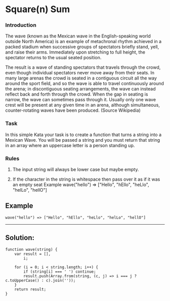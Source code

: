 # Square(n) Sum

### Introduction
The wave (known as the Mexican wave in the English-speaking world outside North America) is an example of metachronal rhythm achieved in a packed stadium when successive groups of spectators briefly stand, yell, and raise their arms. Immediately upon stretching to full height, the spectator returns to the usual seated position.

The result is a wave of standing spectators that travels through the crowd, even though individual spectators never move away from their seats. In many large arenas the crowd is seated in a contiguous circuit all the way around the sport field, and so the wave is able to travel continuously around the arena; in discontiguous seating arrangements, the wave can instead reflect back and forth through the crowd. When the gap in seating is narrow, the wave can sometimes pass through it. Usually only one wave crest will be present at any given time in an arena, although simultaneous, counter-rotating waves have been produced. (Source Wikipedia)

### Task
In this simple Kata your task is to create a function that turns a string into a Mexican Wave. You will be passed a string and you must return that string in an array where an uppercase letter is a person standing up.

### Rules
1.  The input string will always be lower case but maybe empty.

2.  If the character in the string is whitespace then pass over it as if it was an empty seat
    Example
    wave("hello") => ["Hello", "hEllo", "heLlo", "helLo", "hellO"]

## Example
```
wave("hello") => ["Hello", "hEllo", "heLlo", "helLo", "hellO"]
```

---
## Solution:
```
function wave(string) {
    var result = [],
        i;

    for (i = 0; i < string.length; i++) {
        if (string[i] === ' ') continue;
        result.push(Array.from(string, (c, j) => i === j ? c.toUpperCase() : c).join(''));
    }
    return result;
}
```